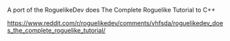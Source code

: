 A port of the RoguelikeDev does The Complete Roguelike Tutorial to C++

https://www.reddit.com/r/roguelikedev/comments/vhfsda/roguelikedev_does_the_complete_roguelike_tutorial/
